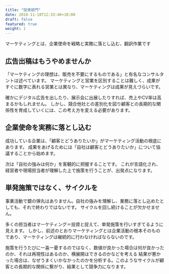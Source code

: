 ```yaml
---
title: "投資部門"
date: 2018-11-18T12:33:46+10:00
draft: false
featured: true
weight: 1
---
```

マーケティングとは、企業使命を戦略と実務に落とし込む、翻訳作業です

## 広告出稿はもうやめませんか
「マーケティングの理想は、販売を不要にするものである」と有名なコンサルタントは述べています。
マーケティングと営業を区別することは難しく、成果がすぐに数字に表れる営業とは異なり、マーケティングは成果が見えづらいです。

確かにデジタル広告を出したり、展示会に出展したりすれば、売上やCV率は高まるかもしれません。
しかし、競合他社との差別化を図り顧客との長期的な関係性を育成していくには、この考え方を変える必要があります。

## 企業使命を実務に落とし込む
成功している企業は、「顧客とどうありたいか」がマーケティング活動の根底にあります。
成果をあげるためには「自社は顧客とどうありたいか」について協議することから始めます。

次は「自社の強みは何か」を客観的に把握することです。
これが言語化され、経営者や現場担当者が理解した上で施策を行うことが、出発点になります。

## 単発施策ではなく、サイクルを
事業活動で銀の弾丸はありません。自社の強みを理解し、業務に落とし込めたとしても、それで終わりではないです。
サイクルを回し続けることが欠かせません。

多くの担当者はマーケティング＝投資と捉えて、単発施策を行いすぎてるように見えます。
しかし、前述のとおりマーケティングとは企業活動の根本そのものであり、マーケティングは継続的に行わなければならないのです。

施策を行うたびに一喜一憂するのではなく、数値が良かった場合は何が良かったのか、それは再現性はあるのか、横展開はできるのかなどを考える
結果が悪かった場合は、なぜうまくいかなかったのかを分析する。このようなサイクルが顧客との長期的な関係に繋がり、結果として競争力になります。
